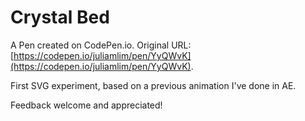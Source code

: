 # Crystal Bed

A Pen created on CodePen.io. Original URL: [https://codepen.io/juliamlim/pen/YyQWvK](https://codepen.io/juliamlim/pen/YyQWvK).

First SVG experiment, based on a previous animation I've done in AE.

Feedback welcome and appreciated!
